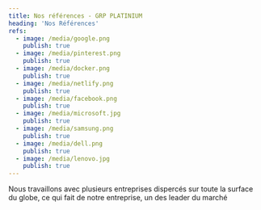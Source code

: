 ```yaml
---
title: Nos références - GRP PLATINIUM
heading: 'Nos Références'
refs:
  - image: /media/google.png
    publish: true
  - image: /media/pinterest.png
    publish: true
  - image: /media/docker.png
    publish: true
  - image: /media/netlify.png
    publish: true
  - image: /media/facebook.png
    publish: true
  - image: /media/microsoft.jpg
    publish: true
  - image: /media/samsung.png
    publish: true
  - image: /media/dell.png
    publish: true
  - image: /media/lenovo.jpg
    publish: true
---
```

Nous travaillons avec plusieurs entreprises dispercés sur toute la surface du globe, ce qui fait de notre entreprise, un des leader du marché
